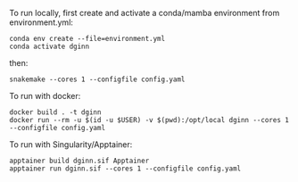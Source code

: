 <!-- To export conda/mamba environment:

```shell
mamba env export > environment.yml
```
-->

To run locally, first create and activate a conda/mamba environment from environment.yml:

```shell
conda env create --file=environment.yml
conda activate dginn
```

then:

```shell
snakemake --cores 1 --configfile config.yaml
```


To run with docker:

```shell
docker build . -t dginn
docker run --rm -u $(id -u $USER) -v $(pwd):/opt/local dginn --cores 1 --configfile config.yaml
```

To run with Singularity/Apptainer:

```shell
apptainer build dginn.sif Apptainer
apptainer run dginn.sif --cores 1 --configfile config.yaml
```


